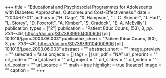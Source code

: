+++
title = "Educational and Psychosocial Programmes for Adolescents with Diabetes: Approaches, Outcomes and Cost-Effectiveness."
date = "2004-01-01"
authors = ["H. Gage", "S. Hampson", "T. C. Skinner", "J. Hart", "L. Storey", "D. Foxcroft", "A. Kimber", "S. Cradock", "E. A. McEvilly"]
publication_types = ["2"]
publication = "Patient Educ Couns, (53), 3, _pp. 333--46_, https://doi.org/S0738399104000606 [pii] 10.1016/j.pec.2003.06.003"
publication_short = "Patient Educ Couns, (53), 3, _pp. 333--46_, https://doi.org/S0738399104000606 [pii] 10.1016/j.pec.2003.06.003"
abstract = ""
abstract_short = ""
image_preview = ""
selected = false
projects = []
tags = []
url_pdf = "NA"
url_preprint = ""
url_code = ""
url_dataset = ""
url_project = ""
url_slides = ""
url_video = ""
url_poster = ""
url_source = ""
math = true
highlight = true
[header]
image = ""
caption = ""
+++

